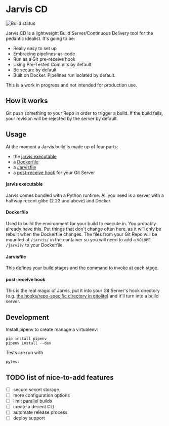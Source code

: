 # Jarvis CD

![Build status](https://api.travis-ci.org/Ookami86/jarvis-cd.svg?branch=master)

Jarvis CD is a lightweight Build Server/Continuous Delivery tool for the pedantic idealist. It's going to be:

* Really easy to set up
* Embracing pipelines-as-code
* Run as a Git pre-receive hook
* Using Pre-Tested Commits by default
* Be secure by default
* Built on Docker. Pipelines run isolated by default.

This is a work in progress and not intended for production use.

## How it works

Git push something to your Repo in order to trigger a build. If the build fails, your revision will be rejected by the server by default.

## Usage

At the moment a Jarvis build is made up of four parts:

- the [jarvis executable](jarvis)
- a  [Dockerfile](Dockerfile)
- a [Jarvisfile](Jarvisfile)
- a [post-receive hook](post-receive.hook) for your Git Server

#### jarvis executable

Jarvis comes bundled with a Python runtime. All you need is a server with a halfway recent glibc (2.23 and above) and Docker.

#### Dockerfile

Used to build the environment for your build to execute in. You probably already have this. Put things that don't change often here, as it will only be rebuilt when the Dockerfile changes. 
The files from your Git Repo will be mounted at `/jarvis/` in the container so you will need to add a `VOLUME /jarvis/` to your Dockerfile.

#### Jarvisfile

This defines your build stages and the command to invoke at each stage. 

#### post-receive hook

This is the real magic of Jarvis, put it into your Git Server's hook directory (e.g. [the hooks/repo-specific directory in gitolite](https://gitolite.com/gitolite/non-core.html)) and it'll turn into a build server.

## Development

Install pipenv to create manage a virtualenv:

    pip install pipenv
    pipenv install --dev

Tests are run with

    pytest 

## TODO list of nice-to-add features

- [ ] secure secret storage
- [ ] more configuration options
- [ ] limit parallel builds 
- [ ] create a decent CLI
- [ ] automate release process 
- [ ] deploy support
